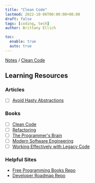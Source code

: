 ```yaml
---
title: "Clean Code"
lastmod: 2022-10-06T00:00:00+08:00
draft: false
tags: [coding, tech]
author: Brittany Ellich

toc:
  enable: true
  auto: true
---
```


[Notes](../../notes) / [Clean Code](./)

## Learning Resources

### Articles

* [ ] [Avoid Hasty Abstractions](https://kentcdodds.com/blog/aha-programming)

### Books

* [ ] [Clean Code](https://www.amazon.com/dp/0132350882/ref=redir_mobile_desktop?_encoding=UTF8&amp;aaxitk=8434daf3e487df1e8f2edba3e416eae3&amp;content-id=amzn1.sym.cf8fc959-74aa-4850-a250-1b1a4e868e60%253Aamzn1.sym.cf8fc959-74aa-4850-a250-1b1a4e868e60&amp;hsa_cr_id=8875635360201&amp;pd_rd_plhdr=t&amp;pd_rd_r=cdd185f6-ecb5-4b7d-acbf-efef34ec063f&amp;pd_rd_w=EX35O&amp;pd_rd_wg=6I0t8&amp;qid=1665416479&amp;ref_=sbx_be_s_sparkle_mcd_asin_0_img&amp;sr=1-1-9e67e56a-6f64-441f-a281-df67fc737124&_encoding=UTF8&tag=brittanyellich-20&linkCode=ur2&linkId=062d89d1fa09699b9692f4e68b8cb54b&camp=1789&creative=9325)
* [ ] [Refactoring](https://www.amazon.com/Refactoring-Improving-Existing-Addison-Wesley-Signature/dp/0134757599/ref=sr_1_1?crid=1EZJCS6ZIYE23&amp;keywords=refactoring&amp;qid=1665416640&amp;qu=eyJxc2MiOiIyLjA3IiwicXNhIjoiMS4yMSIsInFzcCI6IjEuNDEifQ%253D%253D&amp;s=books&amp;sprefix=refactorin%252Cstripbooks%252C135&amp;sr=1-1&_encoding=UTF8&tag=brittanyellich-20&linkCode=ur2&linkId=97da1cef62b0554561cb20f0961c3db6&camp=1789&creative=9325)
* [ ] [The Programmer's Brain](https://www.amazon.com/Programmers-Brain-every-programmer-cognition-ebook/dp/B09C6LN8XT/ref=sr_1_1?crid=3VD4XG8U1U3GG&amp;keywords=the+programmer%2527s+brain&amp;qid=1665416678&amp;qu=eyJxc2MiOiIxLjkwIiwicXNhIjoiMS42MyIsInFzcCI6IjEuNzAifQ%253D%253D&amp;s=books&amp;sprefix=the+programmer%2527s+brai%252Cstripbooks%252C139&amp;sr=1-1&_encoding=UTF8&tag=brittanyellich-20&linkCode=ur2&linkId=91a284925755673f2b166220b6b60b75&camp=1789&creative=9325)
* [ ] [Modern Software Engineering](https://www.amazon.com/Modern-Software-Engineering-Discipline-Development/dp/0137314914/ref=sr_1_3?crid=NVHDL04XDBLS&amp;keywords=modern+software+engineering&amp;qid=1665416758&amp;qu=eyJxc2MiOiIxLjQ4IiwicXNhIjoiMS4xMSIsInFzcCI6IjEuMTkifQ%253D%253D&amp;s=books&amp;sprefix=modern+softw%252Cstripbooks%252C140&amp;sr=1-3&_encoding=UTF8&tag=brittanyellich-20&linkCode=ur2&linkId=e5c59006ee128494ef046403818efae3&camp=1789&creative=9325)
* [ ] [Working Effectively with Legacy Code](https://www.amazon.com/Working-Effectively-Legacy-Michael-Feathers/dp/0131177052/ref=sr_1_1?crid=3UJL5S7OVJCJP&amp;keywords=working+effectively+with+legacy+code&amp;qid=1665416731&amp;qu=eyJxc2MiOiIwLjkxIiwicXNhIjoiMC42MiIsInFzcCI6IjAuNzIifQ%253D%253D&amp;s=books&amp;sprefix=working+effectively+%252Cstripbooks%252C135&amp;sr=1-1&_encoding=UTF8&tag=brittanyellich-20&linkCode=ur2&linkId=8cc8f8e6dc76a8dd7e4a93a52e3de2d3&camp=1789&creative=9325)

### Helpful Sites

* [Free Programming Books Repo](https://github.com/EbookFoundation/free-programming-books)
* [Developer Roadmap Repo](https://github.com/kamranahmedse/developer-roadmap)
